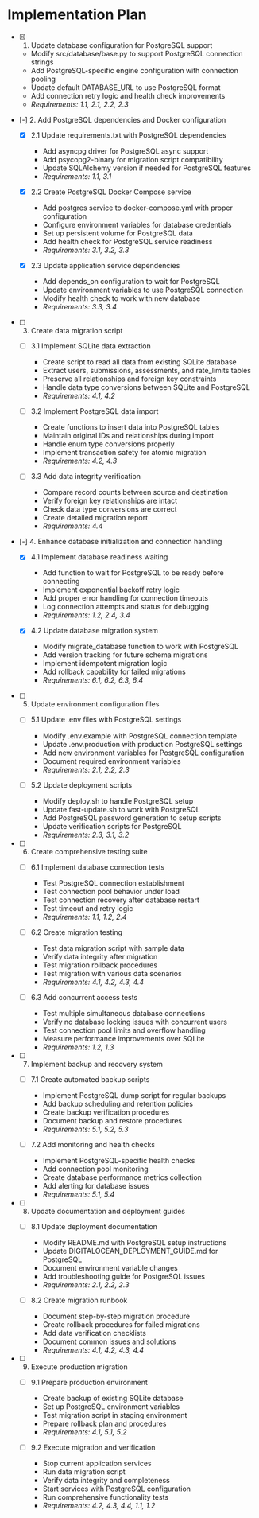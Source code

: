 # Implementation Plan

- [x] 1. Update database configuration for PostgreSQL support
  - Modify src/database/base.py to support PostgreSQL connection strings
  - Add PostgreSQL-specific engine configuration with connection pooling
  - Update default DATABASE_URL to use PostgreSQL format
  - Add connection retry logic and health check improvements
  - _Requirements: 1.1, 2.1, 2.2, 2.3_

- [-] 2. Add PostgreSQL dependencies and Docker configuration
  - [x] 2.1 Update requirements.txt with PostgreSQL dependencies
    - Add asyncpg driver for PostgreSQL async support
    - Add psycopg2-binary for migration script compatibility
    - Update SQLAlchemy version if needed for PostgreSQL features
    - _Requirements: 1.1, 3.1_

  - [x] 2.2 Create PostgreSQL Docker Compose service
    - Add postgres service to docker-compose.yml with proper configuration
    - Configure environment variables for database credentials
    - Set up persistent volume for PostgreSQL data
    - Add health check for PostgreSQL service readiness
    - _Requirements: 3.1, 3.2, 3.3_

  - [x] 2.3 Update application service dependencies
    - Add depends_on configuration to wait for PostgreSQL
    - Update environment variables to use PostgreSQL connection
    - Modify health check to work with new database
    - _Requirements: 3.3, 3.4_

- [ ] 3. Create data migration script
  - [ ] 3.1 Implement SQLite data extraction
    - Create script to read all data from existing SQLite database
    - Extract users, submissions, assessments, and rate_limits tables
    - Preserve all relationships and foreign key constraints
    - Handle data type conversions between SQLite and PostgreSQL
    - _Requirements: 4.1, 4.2_

  - [ ] 3.2 Implement PostgreSQL data import
    - Create functions to insert data into PostgreSQL tables
    - Maintain original IDs and relationships during import
    - Handle enum type conversions properly
    - Implement transaction safety for atomic migration
    - _Requirements: 4.2, 4.3_

  - [ ] 3.3 Add data integrity verification
    - Compare record counts between source and destination
    - Verify foreign key relationships are intact
    - Check data type conversions are correct
    - Create detailed migration report
    - _Requirements: 4.4_

- [-] 4. Enhance database initialization and connection handling
  - [x] 4.1 Implement database readiness waiting
    - Add function to wait for PostgreSQL to be ready before connecting
    - Implement exponential backoff retry logic
    - Add proper error handling for connection timeouts
    - Log connection attempts and status for debugging
    - _Requirements: 1.2, 2.4, 3.4_

  - [x] 4.2 Update database migration system
    - Modify migrate_database function to work with PostgreSQL
    - Add version tracking for future schema migrations
    - Implement idempotent migration logic
    - Add rollback capability for failed migrations
    - _Requirements: 6.1, 6.2, 6.3, 6.4_

- [ ] 5. Update environment configuration files
  - [ ] 5.1 Update .env files with PostgreSQL settings
    - Modify .env.example with PostgreSQL connection template
    - Update .env.production with production PostgreSQL settings
    - Add new environment variables for PostgreSQL configuration
    - Document required environment variables
    - _Requirements: 2.1, 2.2, 2.3_

  - [ ] 5.2 Update deployment scripts
    - Modify deploy.sh to handle PostgreSQL setup
    - Update fast-update.sh to work with PostgreSQL
    - Add PostgreSQL password generation to setup scripts
    - Update verification scripts for PostgreSQL
    - _Requirements: 2.3, 3.1, 3.2_

- [ ] 6. Create comprehensive testing suite
  - [ ] 6.1 Implement database connection tests
    - Test PostgreSQL connection establishment
    - Test connection pool behavior under load
    - Test connection recovery after database restart
    - Test timeout and retry logic
    - _Requirements: 1.1, 1.2, 2.4_

  - [ ] 6.2 Create migration testing
    - Test data migration script with sample data
    - Verify data integrity after migration
    - Test migration rollback procedures
    - Test migration with various data scenarios
    - _Requirements: 4.1, 4.2, 4.3, 4.4_

  - [ ] 6.3 Add concurrent access tests
    - Test multiple simultaneous database connections
    - Verify no database locking issues with concurrent users
    - Test connection pool limits and overflow handling
    - Measure performance improvements over SQLite
    - _Requirements: 1.2, 1.3_

- [ ] 7. Implement backup and recovery system
  - [ ] 7.1 Create automated backup scripts
    - Implement PostgreSQL dump script for regular backups
    - Add backup scheduling and retention policies
    - Create backup verification procedures
    - Document backup and restore procedures
    - _Requirements: 5.1, 5.2, 5.3_

  - [ ] 7.2 Add monitoring and health checks
    - Implement PostgreSQL-specific health checks
    - Add connection pool monitoring
    - Create database performance metrics collection
    - Add alerting for database issues
    - _Requirements: 5.1, 5.4_

- [ ] 8. Update documentation and deployment guides
  - [ ] 8.1 Update deployment documentation
    - Modify README.md with PostgreSQL setup instructions
    - Update DIGITALOCEAN_DEPLOYMENT_GUIDE.md for PostgreSQL
    - Document environment variable changes
    - Add troubleshooting guide for PostgreSQL issues
    - _Requirements: 2.1, 2.2, 2.3_

  - [ ] 8.2 Create migration runbook
    - Document step-by-step migration procedure
    - Create rollback procedures for failed migrations
    - Add data verification checklists
    - Document common issues and solutions
    - _Requirements: 4.1, 4.2, 4.3, 4.4_

- [ ] 9. Execute production migration
  - [ ] 9.1 Prepare production environment
    - Create backup of existing SQLite database
    - Set up PostgreSQL environment variables
    - Test migration script in staging environment
    - Prepare rollback plan and procedures
    - _Requirements: 4.1, 5.1, 5.2_

  - [ ] 9.2 Execute migration and verification
    - Stop current application services
    - Run data migration script
    - Verify data integrity and completeness
    - Start services with PostgreSQL configuration
    - Run comprehensive functionality tests
    - _Requirements: 4.2, 4.3, 4.4, 1.1, 1.2_